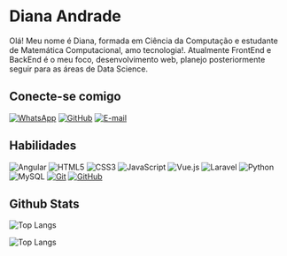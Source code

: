 # Diana Andrade

Olá! Meu nome é Diana, formada em Ciência da Computação e estudante de Matemática Computacional, amo tecnologia!. Atualmente FrontEnd e BackEnd é o meu foco, desenvolvimento web, planejo posteriormente seguir para as áreas de Data Science.

## Conecte-se comigo
[![WhatsApp](https://img.shields.io/badge/WhatsApp-25D366?style=for-the-badge&logo=whatsapp&logoColor=white)](https://wa.me/21987790327)
[![GitHub](https://img.shields.io/badge/GitHub-100000?style=for-the-badge&logo=github&logoColor=white)](https://github.com/dianasandrade2016)
[![E-mail](https://img.shields.io/badge/-Email-000?style=for-the-badge&logo=microsoft-outlook&logoColor=007BFF)](mailto:dianasandrade@hotmail.com)

## Habilidades
![Angular](https://img.shields.io/badge/Angular-000?style=for-the-badge&logo=angular&logoColor=C3002F)
![HTML5](https://img.shields.io/badge/HTML-000?style=for-the-badge&logo=html5&logoColor=30A3DC)
![CSS3](https://img.shields.io/badge/CSS3-000?style=for-the-badge&logo=css3&logoColor=E94D5F)
![JavaScript](https://img.shields.io/badge/JavaScript-000?style=for-the-badge&logo=javascript&logoColor=30A3DC)
![Vue.js](https://img.shields.io/badge/vuejs-%2335495e.svg?style=for-the-badge&logo=vuedotjs&logoColor=%234FC08D)
![Laravel](https://img.shields.io/badge/laravel-%23FF2D20.svg?style=for-the-badge&logo=laravel&logoColor=white)
![Python](https://img.shields.io/badge/python-3670A0?style=for-the-badge&logo=python&logoColor=ffdd54)
![MySQL](https://img.shields.io/badge/MySQL-000?logo=mysql&style=for-the-badge)
[![Git](https://img.shields.io/badge/Git-000?style=for-the-badge&logo=git&logoColor=E94D5F)](https://git-scm.com/doc)
[![GitHub](https://img.shields.io/badge/GitHub-000?style=for-the-badge&logo=github&logoColor=30A3DC)](https://docs.github.com/)

## Github Stats
![Top Langs](https://github-readme-stats-git-masterrstaa-rickstaa.vercel.app/api/top-langs/?username=dianasandrade2016&bg_color=000&border_color=30A3DC&title_color=E94D5F&text_color=FFF)

![Top Langs](https://github-readme-stats-git-masterrstaa-rickstaa.vercel.app/api/top-langs/?username=dianasandrade2016&layout=compact&bg_color=000&border_color=30A3DC&title_color=E94D5F&text_color=FFF)